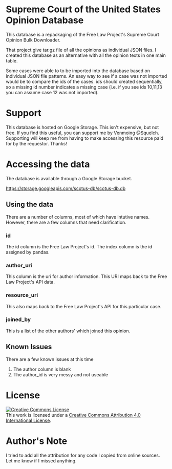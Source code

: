 # Supreme Court of the United States Opinion Database
This database is a repackaging of the Free Law Project's Supreme Court Opinion Bulk Downloader.

That project give tar.gz file of all the opinions as individual JSON files. I created this database as an alternative with all the opinion texts in one main table. 

Some cases were able to to be imported into the database based on individual JSON file patterns. An easy way to see if a case was not imported would be to compare the ids of the cases. ids should created sequentially, so a missing id number indicates a missing case (i.e. if you see ids 10,11,13 you can assume case 12 was not imported).

# Support
This database is hosted on Google Storage. This isn't expensive, but not free. If you find this useful, you can support me by Venmoing @Squelch. Supporting will keep me from having to make accessing this resource paid for by the requestor. Thanks!


# Accessing the data

The database is available through a Google Storage bucket.

https://storage.googleapis.com/scotus-db/scotus-db.db

## Using the data
There are a number of columns, most of which have intutive names. However, there are a few columns that need clarification.

### id
The id column is the Free Law Project's id. The index column is the id assigned by pandas.

### author_uri 
This column is the uri for author information. This URI maps back to the Free Law Project's API data.

### resource_uri
This also maps back to the Free Law Project's API for this particular case.

### joined_by
This is a list of the other authors' which joined this opinion.

## Known Issues
There are a few known issues at this time
1. The author column is blank
2. The author_id is very messy and not useable

# License

<a rel="license" href="http://creativecommons.org/licenses/by/4.0/"><img alt="Creative Commons License" style="border-width:0" src="https://i.creativecommons.org/l/by/4.0/88x31.png" /></a><br />This work is licensed under a <a rel="license" href="http://creativecommons.org/licenses/by/4.0/">Creative Commons Attribution 4.0 International License</a>.


# Author's Note
I tried to add all the attribution for any code I copied from online sources. Let me know if I missed anything.